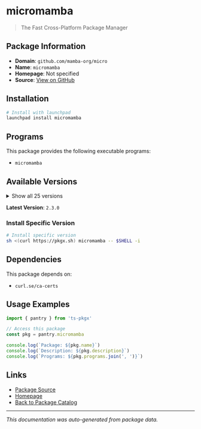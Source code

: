 # micromamba

> The Fast Cross-Platform Package Manager

## Package Information

- **Domain**: `github.com/mamba-org/micro`
- **Name**: `micromamba`
- **Homepage**: Not specified
- **Source**: [View on GitHub](https://github.com/pkgxdev/pantry/tree/main/projects/github.com/mamba-org/micro/package.yml)

## Installation

```bash
# Install with launchpad
launchpad install micromamba
```

## Programs

This package provides the following executable programs:

- `micromamba`

## Available Versions

<details>
<summary>Show all 25 versions</summary>

- `2.3.0`, `2.2.0`, `2.1.1`, `2.1.0`, `2.0.8`
- `2.0.7`, `2.0.6`, `2.0.5`, `2.0.4`, `2.0.3`
- `2.0.2`, `2.0.1`, `2.0.0`, `1.5.12`, `1.5.11`
- `1.5.10`, `1.5.9`, `1.5.8`, `1.5.7`, `1.5.6`
- `1.5.5`, `1.5.3`, `1.5.1`, `1.5.0`, `1.4.9`

</details>

**Latest Version**: `2.3.0`

### Install Specific Version

```bash
# Install specific version
sh <(curl https://pkgx.sh) micromamba -- $SHELL -i
```

## Dependencies

This package depends on:

- `curl.se/ca-certs`

## Usage Examples

```typescript
import { pantry } from 'ts-pkgx'

// Access this package
const pkg = pantry.micromamba

console.log(`Package: ${pkg.name}`)
console.log(`Description: ${pkg.description}`)
console.log(`Programs: ${pkg.programs.join(', ')}`)
```

## Links

- [Package Source](https://github.com/pkgxdev/pantry/tree/main/projects/github.com/mamba-org/micro/package.yml)
- [Homepage](#)
- [Back to Package Catalog](../package-catalog.md)

---

*This documentation was auto-generated from package data.*
